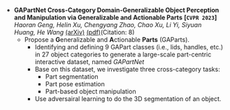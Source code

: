 - **GAPartNet Cross-Category Domain-Generalizable Object Perception and
  Manipulation via Generalizable and Actionable Parts**
 **[`CVPR 2023`]** *Haoran Geng, Helin Xu, Chengyang Zhao, Chao Xu, Li Yi, Siyuan Huang, He Wang* [(arXiv)](http://arxiv.org/abs/2211.05272) [(pdf)](./GAPartNet%20Cross-Category%20Domain-Generalizable%20Object%20Perception%20and%20Manipulation%20via%20Generalizable%20and%20Actionable%20Parts.pdf)(Citation: 8)
  - Propose a **G**eneralizable and **A**ctionable **Parts** (GAParts). 
    - Identifying and defining 9 GAPart classes (i.e., lids, handles, etc.) in 27 object categories to generate a large-scale part-centric interactive dataset, named *GAPartNet* 
    - Base on this dataset, we investigate three cross-category tasks:
      - Part segmentation
      - Part pose estimation
      - Part-based object manipulation
    - Use adversairal learning to do the 3D segmentation of an object. 
